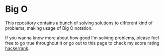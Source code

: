 # Big O

This repository contains a bunch of solving solutions to different kind of problems, making usage of Big O notation.

If you wanna know more about how good I'm solving problems, please feel free to go true throughout it or go out to this page to check my score rating   [hackerrank](https://www.hackerrank.com/miguelangeltorr2).
